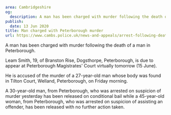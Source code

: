 ```yaml
area: Cambridgeshire
og:
  description: A man has been charged with murder following the death of a man in Peterborough.
publish:
  date: 13 Jun 2020
title: Man charged with Peterborough murder
url: https://www.cambs.police.uk/news-and-appeals/arrest-following-death-in-peterborough-06-2020
```

A man has been charged with murder following the death of a man in Peterborough.

Leam Smith, 19, of Branston Rise, Dogsthorpe, Peterborough, is due to appear at Peterborough Magistrates' Court virtually tomorrow (15 June).

He is accused of the murder of a 27-year-old man whose body was found in Tilton Court, Welland, Peterborough, on Friday morning.

A 30-year-old man, from Peterborough, who was arrested on suspicion of murder yesterday has been released on conditional bail while a 45-year-old woman, from Peterborough, who was arrested on suspicion of assisting an offender, has been released with no further action taken.
